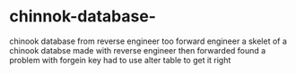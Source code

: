 # chinnok-database-
chinook database from reverse engineer too forward engineer
a skelet of a chinook databse made with reverse engineer then forwarded 
found a problem with forgein key had to use alter table to get it right 
